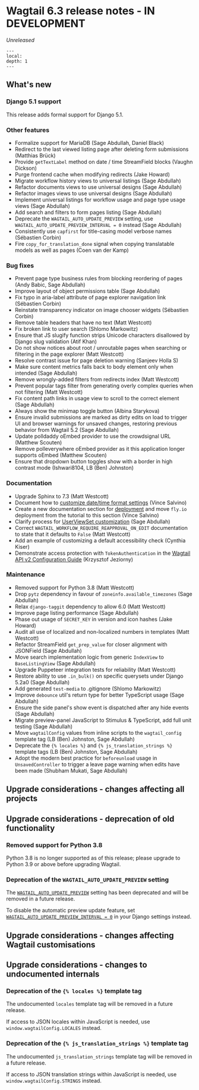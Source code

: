 # Wagtail 6.3 release notes - IN DEVELOPMENT

_Unreleased_

```{contents}
---
local:
depth: 1
---
```

## What's new

### Django 5.1 support

This release adds formal support for Django 5.1.

### Other features

 * Formalize support for MariaDB (Sage Abdullah, Daniel Black)
 * Redirect to the last viewed listing page after deleting form submissions (Matthias Brück)
 * Provide `getTextLabel` method on date / time StreamField blocks (Vaughn Dickson)
 * Purge frontend cache when modifying redirects (Jake Howard)
 * Migrate workflow history views to universal listings (Sage Abdullah)
 * Refactor documents views to use universal designs (Sage Abdullah)
 * Refactor images views to use universal designs (Sage Abdullah)
 * Implement universal listings for workflow usage and page type usage views (Sage Abdullah)
 * Add search and filters to form pages listing (Sage Abdullah)
 * Deprecate the `WAGTAIL_AUTO_UPDATE_PREVIEW` setting, use `WAGTAIL_AUTO_UPDATE_PREVIEW_INTERVAL = 0` instead (Sage Abdullah)
 * Consistently use `capfirst` for title-casing model verbose names (Sébastien Corbin)
 * Fire `copy_for_translation_done` signal when copying translatable models as well as pages (Coen van der Kamp)

### Bug fixes

 * Prevent page type business rules from blocking reordering of pages (Andy Babic, Sage Abdullah)
 * Improve layout of object permissions table (Sage Abdullah)
 * Fix typo in aria-label attribute of page explorer navigation link (Sébastien Corbin)
 * Reinstate transparency indicator on image chooser widgets (Sébastien Corbin)
 * Remove table headers that have no text (Matt Westcott)
 * Fix broken link to user search (Shlomo Markowitz)
 * Ensure that JS slugify function strips Unicode characters disallowed by Django slug validation (Atif Khan)
 * Do not show notices about root / unroutable pages when searching or filtering in the page explorer (Matt Westcott)
 * Resolve contrast issue for page deletion warning (Sanjeev Holla S)
 * Make sure content metrics falls back to body element only when intended (Sage Abdullah)
 * Remove wrongly-added filters from redirects index (Matt Westcott)
 * Prevent popular tags filter from generating overly complex queries when not filtering (Matt Westcott)
 * Fix content path links in usage view to scroll to the correct element (Sage Abdullah)
 * Always show the minimap toggle button (Albina Starykova)
 * Ensure invalid submissions are marked as dirty edits on load to trigger UI and browser warnings for unsaved changes, restoring previous behavior from Wagtail 5.2 (Sage Abdullah)
 * Update polldaddy oEmbed provider to use the crowdsignal URL (Matthew Scouten)
 * Remove polleverywhere oEmbed provider as it this application longer supports oEmbed (Matthew Scouten)
 * Ensure that dropdown button toggles show with a border in high contrast mode (Ishwari8104, LB (Ben) Johnston)

### Documentation

 * Upgrade Sphinx to 7.3 (Matt Westcott)
 * Document how to [customize date/time format settings](wagtail_date_time_formats) (Vince Salvino)
 * Create a new documentation section for [deployment](deployment_guide) and move `fly.io` deployment from the tutorial to this section (Vince Salvino)
 * Clarify process for [UserViewSet customization](custom_userviewset) (Sage Abdullah)
 * Correct `WAGTAIL_WORKFLOW_REQUIRE_REAPPROVAL_ON_EDIT` documentation to state that it defaults to `False` (Matt Westcott)
 * Add an example of customizing a default accessibility check (Cynthia Kiser)
 * Demonstrate access protection with `TokenAuthentication` in the [Wagtail API v2 Configuration Guide](/advanced_topics/api/v2/configuration) (Krzysztof Jeziorny)


### Maintenance

 * Removed support for Python 3.8 (Matt Westcott)
 * Drop `pytz` dependency in favour of `zoneinfo.available_timezones` (Sage Abdullah)
 * Relax `django-taggit` dependency to allow 6.0 (Matt Westcott)
 * Improve page listing performance (Sage Abdullah)
 * Phase out usage of `SECRET_KEY` in version and icon hashes (Jake Howard)
 * Audit all use of localized and non-localized numbers in templates (Matt Westcott)
 * Refactor StreamField `get_prep_value` for closer alignment with JSONField (Sage Abdullah)
 * Move search implementation logic from generic `IndexView` to `BaseListingView` (Sage Abdullah)
 * Upgrade Puppeteer integration tests for reliability (Matt Westcott)
 * Restore ability to use `.in_bulk()` on specific querysets under Django 5.2a0 (Sage Abdullah)
 * Add generated `test-media` to .gitignore (Shlomo Markowitz)
 * Improve `debounce` util's return type for better TypeScript usage (Sage Abdullah)
 * Ensure the side panel's show event is dispatched after any hide events (Sage Abdullah)
 * Migrate preview-panel JavaScript to Stimulus & TypeScript, add full unit testing (Sage Abdullah)
 * Move `wagtailConfig` values from inline scripts to the `wagtail_config` template tag (LB (Ben) Johnston, Sage Abdullah)
 * Deprecate the `{% locales %}` and `{% js_translation_strings %}` template tags (LB (Ben) Johnston, Sage Abdullah)
 * Adopt the modern best practice for `beforeunload` usage in `UnsavedController` to trigger a leave page warning when edits have been made (Shubham Mukati, Sage Abdullah)


## Upgrade considerations - changes affecting all projects

## Upgrade considerations - deprecation of old functionality

### Removed support for Python 3.8

Python 3.8 is no longer supported as of this release; please upgrade to Python 3.9 or above before upgrading Wagtail.

### Deprecation of the `WAGTAIL_AUTO_UPDATE_PREVIEW` setting

The [`WAGTAIL_AUTO_UPDATE_PREVIEW`](wagtail_auto_update_preview) setting has been deprecated and will be removed in a future release.

To disable the automatic preview update feature, set [`WAGTAIL_AUTO_UPDATE_PREVIEW_INTERVAL = 0`](wagtail_auto_update_preview_interval) in your Django settings instead.

## Upgrade considerations - changes affecting Wagtail customisations

## Upgrade considerations - changes to undocumented internals

### Deprecation of the `{% locales %}` template tag

The undocumented `locales` template tag will be removed in a future release.

If access to JSON locales within JavaScript is needed, use `window.wagtailConfig.LOCALES` instead.

### Deprecation of the `{% js_translation_strings %}` template tag

The undocumented `js_translation_strings` template tag will be removed in a future release.

If access to JSON translation strings within JavaScript is needed, use `window.wagtailConfig.STRINGS` instead.

